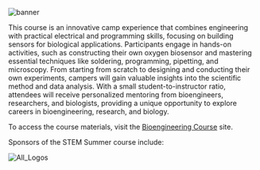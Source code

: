 
![banner](https://github.com/Ocean-Science-Analytics/bioengineering-course/assets/40192658/28b414b8-3fb0-4a4a-8463-07464be9d292)


This course is an innovative camp experience that combines engineering with practical electrical and programming skills, focusing on building sensors for biological applications. 
Participants engage in hands-on activities, such as constructing their own oxygen biosensor and mastering essential techniques like soldering, programming, pipetting, and microscopy. 
From starting from scratch to designing and conducting their own experiments, campers will gain valuable insights into the scientific method and data analysis. 
With a small student-to-instructor ratio, attendees will receive personalized mentoring from bioengineers, researchers, and biologists, providing a unique opportunity to explore 
careers in bioengineering, research, and biology. 

To access the course materials, visit the <a href="https://ocean-science-analytics.github.io/bioengineering-course/Bioengineering_Course.html">Bioengineering Course</a> site. 

Sponsors of the STEM Summer course include: 

![All_Logos](https://github.com/Ocean-Science-Analytics/bioengineering-course/assets/40192658/1856fabe-bd00-4940-8769-1185795d175a)


